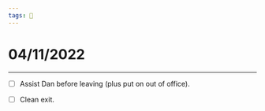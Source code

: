 ```yaml
---
tags: 📆
---
```


# 04/11/2022
---

- [ ] Assist Dan before leaving (plus put on out of office).
- [ ] Clean exit.

